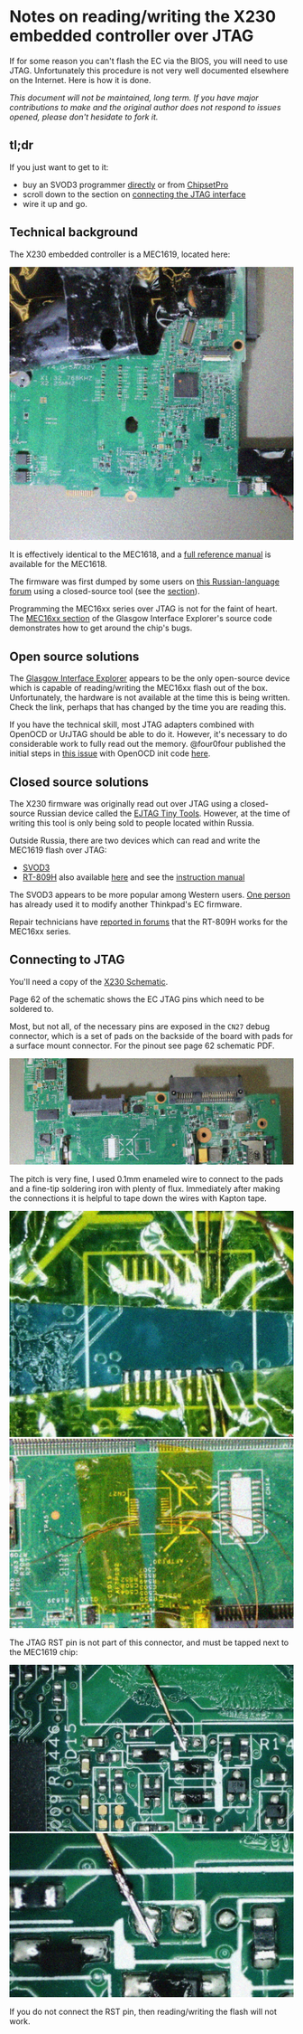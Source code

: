 # Notes on reading/writing the X230 embedded controller over JTAG

If for some reason you can't flash the EC via the BIOS, you will need to use JTAG. Unfortunately this procedure is not very well documented elsewhere on the Internet. Here is how it is done.

*This document will not be maintained, long term. If you have major contributions to make and the original author does not respond to issues opened, please don't hesidate to fork it.*

## tl;dr

If you just want to get to it:
- buy an SVOD3 programmer [directly](http://svod-project.com) or from [ChipsetPro](https://www.chipsetpro.com)
- scroll down to the section on [connecting the JTAG interface](#connecting-to-jtag)
- wire it up and go.

## Technical background

The X230 embedded controller is a MEC1619, located here:

![EC location](images/ec-location.jpg)

It is effectively identical to the MEC1618, and a [full reference manual](http://ww1.microchip.com/downloads/en/DeviceDoc/00002339A.pdf) is available for the MEC1618.

The firmware was first dumped by some users on [this Russian-language forum](https://ascnb1.ru/forma1/viewtopic.php?f=70&t=109179) using a closed-source tool (see the [section](#closed-sources-solutions)).

Programming the MEC16xx series over JTAG is not for the faint of heart. The [MEC16xx section](https://github.com/GlasgowEmbedded/glasgow/blob/main/software/glasgow/applet/program/mec16xx/__init__.py#L111) of the Glasgow Interface Explorer's source code demonstrates how to get around the chip's bugs.

## Open source solutions

The [Glasgow Interface Explorer](https://www.crowdsupply.com/1bitsquared/glasgow) appears to be the only open-source device which is capable of reading/writing the MEC16xx flash out of the box. Unfortunately, the hardware is not available at the time this is being written. Check the link, perhaps that has changed by the time you are reading this.

If you have the technical skill, most JTAG adapters combined with OpenOCD or UrJTAG should be able to do it. However, it's necessary to do considerable work to fully read out the memory. @four0four published the initial steps in [this issue](https://github.com/hamishcoleman/thinkpad-ec/issues/57) with OpenOCD init code [here](https://gist.github.com/four0four/680e1fa70e7c216baac2afbd459d03d8).

## Closed source solutions

The X230 firmware was originally read out over JTAG using a closed-source Russian device called the [EJTAG Tiny Tools](https://www.ejtag.ru/viewtopic.php?f=3&t=15&hilit=mec1619). However, at the time of writing this tool is only being sold to people located within Russia.

Outside Russia, there are two devices which can read and write the MEC1619 flash over JTAG:
- [SVOD3](http://shop.svod-project.com/index.php?route=common/home)
- [RT-809H](https://kphstore.com/rt-809h) also available [here](https://www.hklrf.com/RT809H-EMMC-Nand-FLASH-Programmer_3716.html) and see the [instruction manual](http://cn.hklrf.com/24download/RT809H%20programmer%20instruction0624.pdf)

The SVOD3 appears to be more popular among Western users. [One person](https://www.reddit.com/r/thinkpad/comments/ewtm36/perfect_t480_modification_with_thinkpad_25th_7row/) has already used it to modify another Thinkpad's EC firmware.

Repair technicians have [reported in forums](https://www.elektroda.com/rtvforum/topic3391403.html) that the RT-809H works for the MEC16xx series.

## Connecting to JTAG

You'll need a copy of the [X230 Schematic](http://plan9.stanleylieber.com/hardware/thinkpad/x230/x230.schematics.pdf).

Page 62 of the schematic shows the EC JTAG pins which need to be soldered to.

Most, but not all, of the necessary pins are exposed in the `CN27` debug connector, which is a set of pads on the backside of the board with pads for a surface mount connector. For the pinout see page 62 schematic PDF.

![CN27 connector location](images/cn27-connector-location.jpg)

The pitch is very fine, I used 0.1mm enameled wire to connect to the pads and a fine-tip soldering iron with plenty of flux. Immediately after making the connections it is helpful to tape down the wires with Kapton tape.

![Kapton tape](images/kapton.jpg)
![Kapton tape](images/kapton-02.jpg)

The JTAG RST pin is not part of this connector, and must be tapped next to the MEC1619 chip:

![JTAG RST pad location](images/jtag-rst-01.jpg)
![JTAG RST pad location](images/jtag-rst-02.jpg)

If you do not connect the RST pin, then reading/writing the flash will not work.
